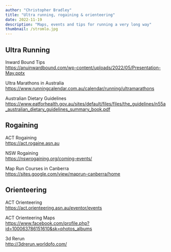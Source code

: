 ```yaml
---
author: "Christopher Bradley"
title: "Ultra running, rogaining & orienteering"
date: 2022-11-19
description: "Maps, events and tips for running a very long way"
thumbnail: /stromlo.jpg
---
```


## Ultra Running

Inward Bound Tips  
https://anuinwardbound.com/wp-content/uploads/2022/05/Presentation-May.pptx

Ultra Marathons in Australia
https://www.runningcalendar.com.au/calendar/running/ultramarathons

Australian Dietary Guidelines
https://www.eatforhealth.gov.au/sites/default/files/files/the_guidelines/n55a_australian_dietary_guidelines_summary_book.pdf

## Rogaining

ACT Rogaining   
https://act.rogaine.asn.au

NSW Rogaining  
https://nswrogaining.org/coming-events/

Map Run Courses in Canberra  
https://sites.google.com/view/maprun-canberra/home 

## Orienteering

ACT Orienteering  
https://act.orienteering.asn.au/eventor/events

ACT Orienteering Maps  
https://www.facebook.com/profile.php?id=100063786151610&sk=photos_albums

3d Rerun  
http://3drerun.worldofo.com/